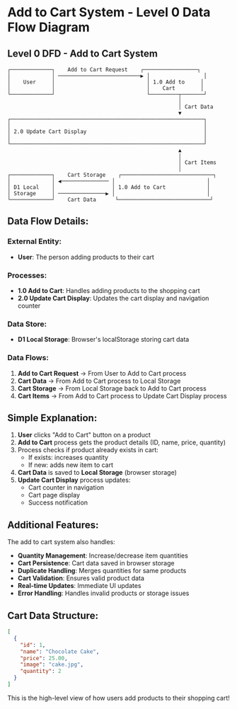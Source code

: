 # Add to Cart System - Level 0 Data Flow Diagram

## Level 0 DFD - Add to Cart System

```
┌─────────────┐    Add to Cart Request    ┌─────────────────┐
│             │ ──────────────────────────▶ │                 │
│    User     │                             │ 1.0 Add to     │
│             │                             │    Cart        │
└─────────────┘                             └─────────┬───────┘
                                                      │
                                                      │ Cart Data
                                                      ▼
┌─────────────────────────────────────────────────────────────┐
│                                                             │
│ 2.0 Update Cart Display                                     │
│                                                             │
└─────────────────────────────────────────────────────────────┘
                                                      ▲
                                                      │
                                                      │ Cart Items
                                                      │
┌─────────────┐    Cart Storage    ┌─────────────────────────────┐
│             │ ◀─────────────── │                             │
│ D1 Local    │                  │ 1.0 Add to Cart             │
│ Storage     │ ───────────────▶ │                             │
└─────────────┘    Cart Data      └─────────────────────────────┘
```

## Data Flow Details:

### External Entity:
- **User**: The person adding products to their cart

### Processes:
- **1.0 Add to Cart**: Handles adding products to the shopping cart
- **2.0 Update Cart Display**: Updates the cart display and navigation counter

### Data Store:
- **D1 Local Storage**: Browser's localStorage storing cart data

### Data Flows:
1. **Add to Cart Request** → From User to Add to Cart process
2. **Cart Data** → From Add to Cart process to Local Storage
3. **Cart Storage** → From Local Storage back to Add to Cart process
4. **Cart Items** → From Add to Cart process to Update Cart Display process

## Simple Explanation:

1. **User** clicks "Add to Cart" button on a product
2. **Add to Cart** process gets the product details (ID, name, price, quantity)
3. Process checks if product already exists in cart:
   - If exists: increases quantity
   - If new: adds new item to cart
4. **Cart Data** is saved to **Local Storage** (browser storage)
5. **Update Cart Display** process updates:
   - Cart counter in navigation
   - Cart page display
   - Success notification

## Additional Features:

The add to cart system also handles:
- **Quantity Management**: Increase/decrease item quantities
- **Cart Persistence**: Cart data saved in browser storage
- **Duplicate Handling**: Merges quantities for same products
- **Cart Validation**: Ensures valid product data
- **Real-time Updates**: Immediate UI updates
- **Error Handling**: Handles invalid products or storage issues

## Cart Data Structure:
```json
[
  {
    "id": 1,
    "name": "Chocolate Cake",
    "price": 25.00,
    "image": "cake.jpg",
    "quantity": 2
  }
]
```

This is the high-level view of how users add products to their shopping cart!
